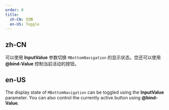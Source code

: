 ```yaml
---
order: 0
title:
  zh-CN: 切换
  en-US: Toggle
---
```


## zh-CN

可以使用 **InputValue** 参数切换 `MBottomNavigation` 的显示状态。您还可以使用 **@bind-Value** 控制当前活动的按钮。

## en-US

The display state of `MBottomNavigation` can be toggled using the **InputValue** parameter. You can also control the currently active button using **@bind-Value**.


